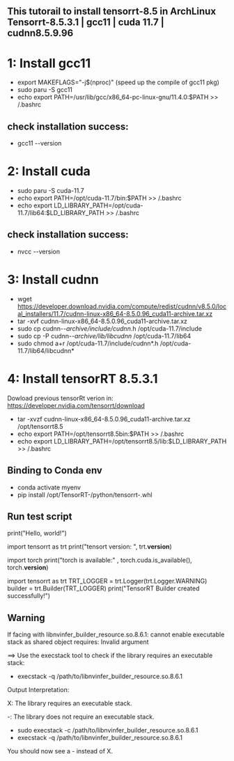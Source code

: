 This tutorail to install tensorrt-8.5 in ArchLinux
Tensorrt-8.5.3.1 | gcc11 | cuda 11.7 | cudnn8.5.9.96
---------------------------------------------------
# 1: Install gcc11
 - export MAKEFLAGS="-j$(nproc)" (speed up the compile of gcc11 pkg)
 - sudo paru -S gcc11
 - echo export PATH=/usr/lib/gcc/x86_64-pc-linux-gnu/11.4.0:$PATH >> /.bashrc
## check installation success:
 - gcc11 --version

# 2: Install cuda
 - sudo paru -S cuda-11.7
 - echo export PATH=/opt/cuda-11.7/bin:$PATH >> /.bashrc
 - echo export LD_LIBRARY_PATH=/opt/cuda-11.7/lib64:$LD_LIBRARY_PATH >> /.bashrc
## check installation success:
 - nvcc --version

# 3: Install cudnn
 - wget https://developer.download.nvidia.com/compute/redist/cudnn/v8.5.0/local_installers/11.7/cudnn-linux-x86_64-8.5.0.96_cuda11-archive.tar.xz
 - tar -xvf cudnn-linux-x86_64-8.5.0.96_cuda11-archive.tar.xz
 - sudo cp cudnn-*-archive/include/cudnn*.h /opt/cuda-11.7/include 
 - sudo cp -P cudnn-*-archive/lib/libcudnn* /opt/cuda-11.7/lib64 
 - sudo chmod a+r /opt/cuda-11.7/include/cudnn*.h /opt/cuda-11.7/lib64/libcudnn*

# 4: Install tensorRT 8.5.3.1
Dowload previous tensorRt verion in: https://developer.nvidia.com/tensorrt/download
 - tar -xvzf cudnn-linux-x86_64-8.5.0.96_cuda11-archive.tar.xz /opt/tensorrt8.5
 - echo export PATH=/opt/tensorrt8.5bin:$PATH >> /.bashrc
 - echo export LD_LIBRARY_PATH=/opt/tensorrt8.5/lib:$LD_LIBRARY_PATH >> /.bashrc
 ## Binding to Conda env
 - conda activate myenv
 - pip install /opt/TensorRT-<version>/python/tensorrt-<version>.whl
## Run test script
print("Hello, world!")

import tensorrt as trt
print("tensort version: ", trt.__version__)

import torch
print("torch is available:" , torch.cuda.is_available(), torch.__version__)

import tensorrt as trt
TRT_LOGGER = trt.Logger(trt.Logger.WARNING)
builder = trt.Builder(TRT_LOGGER)
print("TensorRT Builder created successfully!")
## Warning
If facing with libnvinfer_builder_resource.so.8.6.1: cannot enable executable stack as shared object requires: Invalid argument

==> Use the execstack tool to check if the library requires an executable stack:
 - execstack -q /path/to/libnvinfer_builder_resource.so.8.6.1

Output Interpretation:

X: The library requires an executable stack.

-: The library does not require an executable stack.
 - sudo execstack -c /path/to/libnvinfer_builder_resource.so.8.6.1
 - execstack -q /path/to/libnvinfer_builder_resource.so.8.6.1

You should now see a - instead of X.
